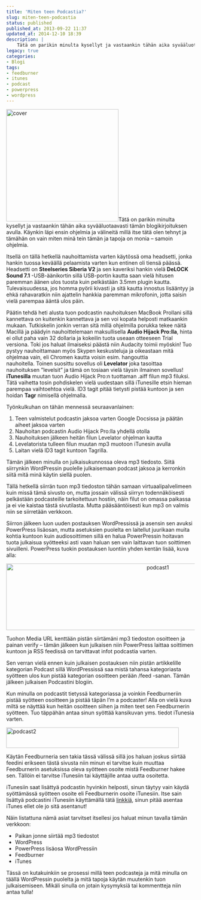 ```yaml
---
title: 'Miten teen Podcastia?'
slug: miten-teen-podcastia
status: published
published_at: 2013-09-22 11:37
updated_at: 2014-12-10 18:39
description: |
    Tätä on parikin minulta kysellyt ja vastaankin tähän aika syvääluotaavasti tämän blogikirjoituksen avulla. Käynkin läpi ensin ohjelmia ja välineitä millä itse tätä olen tehnyt ja tämähän on vain miten minä tein tämän ja tapoja on monia – samoin ohjelmia. Itsellä on tällä hetkellä nauhoittamista varten käytössä oma headsetti, jonka hankin tuossa keväällä pelaamista varten kun… Jatka lukemista Miten teen Podcastia?
legacy: true
categories:
- Blogi
tags:
- feedburner
- itunes
- podcast
- powerpress
- wordpress
---
```


<p><img loading="lazy" decoding="async" class="alignright size-medium wp-image-4413" src="https://cdn.markokaartinen.net/uploads/2013/09/cover-300x300.jpg" alt="cover" width="300" height="300" srcset="https://cdn.markokaartinen.net/uploads/2013/09/cover-300x300.jpg 300w, https://cdn.markokaartinen.net/uploads/2013/09/cover-450x450.jpg 450w, https://cdn.markokaartinen.net/uploads/2013/09/cover-100x100.jpg 100w, https://cdn.markokaartinen.net/uploads/2013/09/cover-600x600.jpg 600w, https://cdn.markokaartinen.net/uploads/2013/09/cover-1000x1000.jpg 1000w, https://cdn.markokaartinen.net/uploads/2013/09/cover-1050x1050.jpg 1050w, https://cdn.markokaartinen.net/uploads/2013/09/cover.jpg 1400w" sizes="(max-width: 300px) 100vw, 300px" />Tätä on parikin minulta kysellyt ja vastaankin tähän aika syvääluotaavasti tämän blogikirjoituksen avulla. Käynkin läpi ensin ohjelmia ja välineitä millä itse tätä olen tehnyt ja tämähän on vain miten minä tein tämän ja tapoja on monia &#8211; samoin ohjelmia.</p>
<p>Itsellä on tällä hetkellä nauhoittamista varten käytössä oma headsetti, jonka hankin tuossa keväällä pelaamista varten kun entinen oli tiensä päässä. Headsetti on <strong>Steelseries Siberia V2</strong> ja sen kaveriksi hankin vielä <strong>DeLOCK Sound 7.1</strong> -USB-äänikortin sillä USB-portin kautta saan vielä hitusen paremman äänen ulos tuosta kuin pelkästään 3.5mm plugin kautta. Tulevaisuudessa, jos homma pyörii kivasti ja sitä kautta innostus lisääntyy ja ehkä rahavaratkin niin ajattelin hankkia paremman mikrofonin, jotta saisin vielä parempaa ääntä ulos päin.</p>
<p>Päätin tehdä heti alusta tuon podcastin nauhoituksen MacBook Prollani sillä kannettava on kuitenkin kannettava ja sen voi kopata helposti matkaankin mukaan. Tutkiskelin jonkin verran sitä millä ohjelmilla porukka tekee näitä Macillä ja päädyin nauhoittelemaan maksullisella <strong>Audio Hijack Pro:lla</strong>, hinta ei ollut paha vain 32 dollaria ja kokeilin tuota useaan otteeseen Trial versiona. Toki jos haluat ilmaiseksi päästä niin Audacity toimii myöskin! Tuo pystyy nauhoittamaan myös Skypen keskusteluja ja oikeastaan mitä ohjelmaa vain, eli Chromen kautta voisin esim. hangouttia nauhoitella. Toinen suosittu sovellus oli <strong>Levelator</strong> joka tasoittaa nauhoituksen &#8221;levelsit&#8221; ja tämä on tosiaan vielä täysin ilmainen sovellus! <strong>iTunesilla</strong> muutan tuon Audio Hijack Pro:n tuottaman .aiff filun mp3 filuksi. Tätä vaihetta tosin pohdiskelen vielä uudestaan sillä iTunesille etsin hieman parempaa vaihtoehtoa vielä. ID3 tagit pitää tietysti pistää kuntoon ja sen hoidan <strong>Tagr</strong> nimisellä ohjelmalla.</p>
<p>Työnkulkuhan on tähän mennessä seuraavanlainen:</p>
<ol>
<li>Teen valmistelut podcastin jaksoa varten Google Docsissa ja päätän aiheet jaksoa varten</li>
<li>Nauhoitan podcastin Audio Hijack Pro:lla yhdellä otolla</li>
<li>Nauhoituksen jälkeen heitän filun Levelator ohjelman kautta</li>
<li>Levelatorista tulleen filun muutan mp3 muotoon iTunesin avulla</li>
<li>Laitan vielä ID3 tagit kuntoon Tagrilla.</li>
</ol>
<p>Tämän jälkeen minulla on julkaisukunnossa oleva mp3 tiedosto. Siitä siirrynkin WordPressin puolelle julkaisemaan podcast jaksoa ja kerronkin siitä mitä minä käytin siellä puolen.</p>
<p>Tällä hetkellä siirrän tuon mp3 tiedoston tähän samaan virtuaalipalvelimeen kuin missä tämä sivusto on, mutta jossain välissä siirryn todennäköisesti pelkästään podcasteille tarkoitettuun hostiin, näin filut on omassa paikassa ja ei vie kaistaa tästä sivutilasta. Mutta pääsääntöisesti kun mp3 on valmis niin se siirretään verkkoon.</p>
<p>Siirron jälkeen luon uuden postauksen WordPressissä ja asensin sen avuksi PowerPress lisäosan, mutta asetuksien puolelta en laitellut juurikaan muita kohtia kuntoon kuin audiosoittimen sillä en halua PowerPressin hoitavan tuota julkaisua syötteeksi asti vaan haluan sen vain laittavan tuon soittimen sivuilleni. PowerPress tuokin postauksen luontiin yhden kentän lisää, kuva alla:</p>
<p style="text-align: center;"><a href="https://cdn.markokaartinen.net/uploads/2013/09/podcast1.png"><img loading="lazy" decoding="async" class="aligncenter  wp-image-4420" src="https://cdn.markokaartinen.net/uploads/2013/09/podcast1.png" alt="podcast1" width="794" height="178" srcset="https://cdn.markokaartinen.net/uploads/2013/09/podcast1.png 992w, https://cdn.markokaartinen.net/uploads/2013/09/podcast1-600x134.png 600w" sizes="(max-width: 794px) 100vw, 794px" /></a></p>
<p>Tuohon Media URL kenttään pistän siirtämäni mp3 tiedoston osoitteen ja painan verify &#8211; tämän jälkeen kun julkaisen niin PowerPress laittaa soittimen kuntoon ja RSS feedissä on tarvittavat infot podcastia varten.</p>
<p>Sen verran vielä ennen kuin julkaisen postauksen niin pistän artikkelille kategorian Podcast sillä WordPressissä saa mistä tahansa kategoriasta syötteen ulos kun pistää kategorian osoitteen perään /feed -sanan. Tämän jälkeen julkaisen Podcastini blogiin.</p>
<p>Kun minulla on podcastit tietyssä kategoriassa ja voinkin Feedburneriin pistää syötteen osoitteen ja pistää täpän I&#8217;m a podcaster! Alla on vielä kuva miltä se näyttää kun heitän osoitteen siihen ja miten teet sen Feedburnerin syötteen. Tuo täppähän antaa sinun syöttää kansikuvan yms. tiedot iTunesia varten.</p>
<p><a href="https://cdn.markokaartinen.net/uploads/2013/09/podcast2.png"><img loading="lazy" decoding="async" class="aligncenter size-full wp-image-4423" src="https://cdn.markokaartinen.net/uploads/2013/09/podcast2.png" alt="podcast2" width="461" height="55" srcset="https://cdn.markokaartinen.net/uploads/2013/09/podcast2.png 461w, https://cdn.markokaartinen.net/uploads/2013/09/podcast2-450x55.png 450w" sizes="(max-width: 461px) 100vw, 461px" /></a></p>
<p>Käytän Feedburneria sen takia tässä välissä sillä jos haluan joskus siirtää feedini erikseen tästä sivusta niin minun ei tarvitse kuin muuttaa Feedburnerin asetuksissa oleva syötteen osoite mistä Feedburner hakee sen. Tällöin ei tarvitse iTunesiin tai käyttäjille antaa uutta osoitetta.</p>
<p>iTunesiin saat lisättyä podcastin hyvinkin helposti, sinun täytyy vain käydä syöttämässä syötteen osoite eli Feedburnerin osoite iTunesiin. Itse sain lisättyä podcastini iTunesiin käyttämällä tätä <a href="https://buy.itunes.apple.com/WebObjects/MZFinance.woa/wa/publishPodcast" target="_blank">linkkiä</a>, sinun pitää asentaa iTunes ellet ole jo sitä asentanut!</p>
<p>Näin listattuna nämä asiat tarvitset itsellesi jos haluat minun tavalla tämän verkkoon:</p>
<ul>
<li>Paikan jonne siirtää mp3 tiedostot</li>
<li>WordPress</li>
<li>PowerPress lisäosa WordPressiin</li>
<li>Feedburner</li>
<li>iTunes</li>
</ul>
<p>Tässä on kutakuinkiin se prosessi millä teen podcasteja ja mitä minulla on täällä WordPressin puolelta ja mitä tapoja käytän muutenkin tuon julkaisemiseen. Mikäli sinulla on jotain kysymyksiä tai kommentteja niin antaa tulla!</p>
